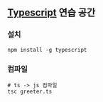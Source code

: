 ## [Typescript](https://www.typescriptlang.org/index.html) 연습 공간

### 설치
```
npm install -g typescript
```

### 컴파일
```
# ts -> js 컴파일
tsc greeter.ts
```
